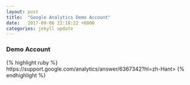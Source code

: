 ```yaml
---
layout: post
title:  "Google Analytics Demo Account"
date:   2017-09-06 22:18:22 +0800
categories: jekyll update
---
```

<h3>Demo Account</h3>
{% highlight ruby %}
<a>https://support.google.com/analytics/answer/6367342?hl=zh-Hant</a>>
{% endhighlight %}

